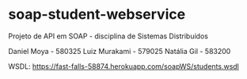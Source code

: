 # soap-student-webservice
Projeto de API em SOAP - disciplina de Sistemas Distribuídos


Daniel Moya - 580325
Luiz Murakami - 579025
Natália Gil - 583200


WSDL: https://fast-falls-58874.herokuapp.com/soapWS/students.wsdl
